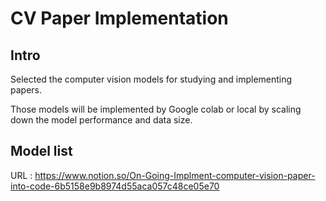 # CV Paper Implementation

## Intro

Selected the computer vision models for studying and implementing papers. 

Those models will be implemented by Google colab or local by scaling down the model performance and data size.

## Model list
URL : https://www.notion.so/On-Going-Implment-computer-vision-paper-into-code-6b5158e9b8974d55aca057c48ce05e70
